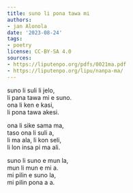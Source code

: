 ```yaml
---
title: suno li pona tawa mi
authors:
- jan Alonola
date: '2023-08-24'
tags:
- poetry
license: CC-BY-SA 4.0
sources:
- https://liputenpo.org/pdfs/0021ma.pdf
- https://liputenpo.org/lipu/nanpa-ma/
---
```


suno li suli li jelo,  
li pana tawa mi e suno.  
ona li ken e kasi,  
li pona tawa akesi.

ona li sike sama ma,  
taso ona li suli a,  
li ma ala, li kon seli,  
li lon insa pi ma ali.

suno li suno e mun la,  
mun li mun e mi a.  
mi pilin e suno la,  
mi pilin pona a a.
